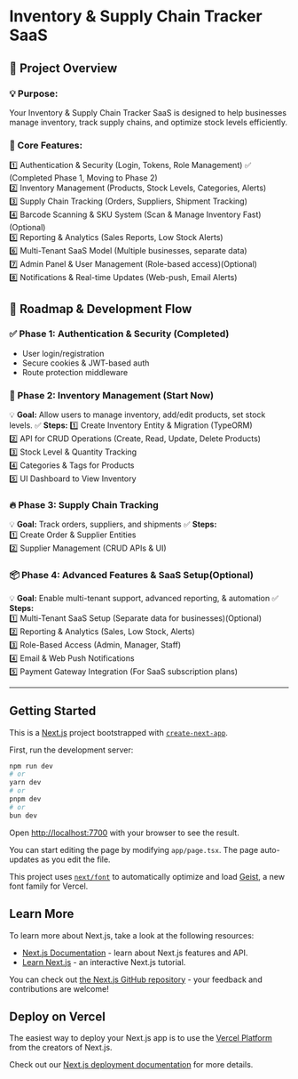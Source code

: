 # Inventory & Supply Chain Tracker SaaS

## 📌 Project Overview

### 💡 Purpose:
Your Inventory & Supply Chain Tracker SaaS is designed to help businesses manage inventory, track supply chains, and optimize stock levels efficiently.

### 🚀 Core Features:
1️⃣ Authentication & Security (Login, Tokens, Role Management) ✅ (Completed Phase 1, Moving to Phase 2)<br>
2️⃣ Inventory Management (Products, Stock Levels, Categories, Alerts)<br>
3️⃣ Supply Chain Tracking (Orders, Suppliers, Shipment Tracking)<br>
4️⃣ Barcode Scanning & SKU System (Scan & Manage Inventory Fast)(Optional)<br>
5️⃣ Reporting & Analytics (Sales Reports, Low Stock Alerts)<br>
6️⃣ Multi-Tenant SaaS Model (Multiple businesses, separate data)<br>
7️⃣ Admin Panel & User Management (Role-based access)(Optional)<br>
8️⃣ Notifications & Real-time Updates (Web-push, Email Alerts)<br>


## 📌 Roadmap & Development Flow

### ✅ Phase 1: Authentication & Security (Completed)
- User login/registration<br>
- Secure cookies & JWT-based auth<br>
- Route protection middleware<br>

### 🚀 Phase 2: Inventory Management (Start Now)
💡 **Goal:** Allow users to manage inventory, add/edit products, set stock levels.
✅ **Steps:**
1️⃣ Create Inventory Entity & Migration (TypeORM)<br>
2️⃣ API for CRUD Operations (Create, Read, Update, Delete Products)<br>
3️⃣ Stock Level & Quantity Tracking<br>
4️⃣ Categories & Tags for Products<br>
5️⃣ UI Dashboard to View Inventory<br>

### 🔥 Phase 3: Supply Chain Tracking
💡 **Goal:** Track orders, suppliers, and shipments
✅ **Steps:**<br>
1️⃣ Create Order & Supplier Entities<br>
2️⃣ Supplier Management (CRUD APIs & UI)<br>


### 📦 Phase 4: Advanced Features & SaaS Setup(Optional)
💡 **Goal:** Enable multi-tenant support, advanced reporting, & automation
✅ **Steps:**<br>
1️⃣ Multi-Tenant SaaS Setup (Separate data for businesses)(Optional)<br>
2️⃣ Reporting & Analytics (Sales, Low Stock, Alerts)<br>
3️⃣ Role-Based Access (Admin, Manager, Staff)<br>
4️⃣ Email & Web Push Notifications<br>
5️⃣ Payment Gateway Integration (For SaaS subscription plans)<br>


---

## Getting Started

This is a [Next.js](https://nextjs.org) project bootstrapped with [`create-next-app`](https://nextjs.org/docs/app/api-reference/cli/create-next-app).

First, run the development server:

```bash
npm run dev
# or
yarn dev
# or
pnpm dev
# or
bun dev
```

Open [http://localhost:7700](http://localhost:7700) with your browser to see the result.

You can start editing the page by modifying `app/page.tsx`. The page auto-updates as you edit the file.

This project uses [`next/font`](https://nextjs.org/docs/app/building-your-application/optimizing/fonts) to automatically optimize and load [Geist](https://vercel.com/font), a new font family for Vercel.

## Learn More

To learn more about Next.js, take a look at the following resources:

- [Next.js Documentation](https://nextjs.org/docs) - learn about Next.js features and API.
- [Learn Next.js](https://nextjs.org/learn) - an interactive Next.js tutorial.

You can check out [the Next.js GitHub repository](https://github.com/vercel/next.js) - your feedback and contributions are welcome!

## Deploy on Vercel

The easiest way to deploy your Next.js app is to use the [Vercel Platform](https://vercel.com/new?utm_medium=default-template&filter=next.js&utm_source=create-next-app&utm_campaign=create-next-app-readme) from the creators of Next.js.

Check out our [Next.js deployment documentation](https://nextjs.org/docs/app/building-your-application/deploying) for more details.
